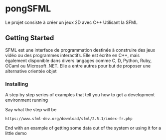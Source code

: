 # pongSFML
Le projet consiste à créer un jeux 2D avec C++ Utilisant la SFML


## Getting Started

SFML est une interface de programmation destinée à construire des jeux vidéo ou des programmes interactifs. Elle est écrite en C++, mais également disponible dans divers langages comme C, D, Python, Ruby, OCaml ou Microsoft .NET. Elle a entre autres pour but de proposer une alternative orientée objet


### Installing

A step by step series of examples that tell you how to get a development
environment running

Say what the step will be

    https://www.sfml-dev.org/download/sfml/2.5.1/index-fr.php


End with an example of getting some data out of the system or using it
for a little demo



